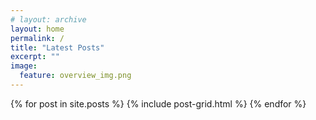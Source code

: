 ```yaml
---
# layout: archive
layout: home
permalink: /
title: "Latest Posts"
excerpt: ""
image:
  feature: overview_img.png
---
```


<div class="tiles">
{% for post in site.posts %}
	{% include post-grid.html %}
{% endfor %}
</div><!-- /.tiles -->
